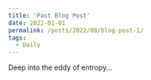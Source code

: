 ```yaml
---
title: 'Past Blog Post'
date: 2022-01-01
permalink: /posts/2022/08/blog-post-1/
tags:
  - Daily
---
```


Deep into the eddy of entropy...